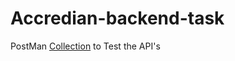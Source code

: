 # Accredian-backend-task

PostMan [Collection](https://www.postman.com/offergali-team/workspace/accredian/collection/40813760-9c9ea770-14c9-4420-9cb7-05e25d9db9dd?action=share&creator=40813760) to Test the API's

